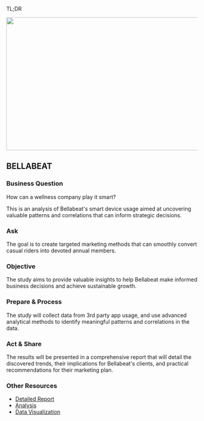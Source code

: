 TL;DR

<img src="https://github.com/user/repo/blob/main/fitness.jpg" align="center" height="350" width="600"/>


## BELLABEAT

### Business Question
How can a wellness company play it smart? 

<p>This is an analysis of Bellabeat's smart device usage aimed at uncovering valuable patterns and correlations that can inform strategic decisions.</p>

### Ask
The goal is to create targeted marketing methods that can smoothly convert casual riders into devoted annual members. 
### Objective
The study aims to provide valuable insights to help Bellabeat make informed business decisions and achieve sustainable growth.
### Prepare & Process
The study will collect data from 3rd party app usage, and use advanced analytical methods to identify meaningful patterns and correlations in the data. 
### Act & Share
The results will be presented in a comprehensive report that will detail the discovered trends, their implications for Bellabeat's clients, and practical recommendations for their marketing plan.

### Other Resources
* <a href="https://docs.google.com/document/d/1pprCcYPz2k9raI7Tr77yckQAm5UIjkQsJn0iGUU9BCA/edit?usp=sharing" target=”_blank”>Detailed Report</a>
* <a href="https://www.kaggle.com/code/bisolaogunye/bellabeat-smart-device-usage" target=”_blank”>Analysis</a>
* <a href="https://public.tableau.com/views/BellabeatDashboard_16984220439700/BellabeatUserSmartWatchAnalysisDashboard?:language=en-US&:display_count=n&:origin=viz_share_link" target=”_blank”>Data Visualization</a>
